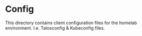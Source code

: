 # Config

This directory contains client configuration files for the homelab environment.
I.e. Talosconfig & Kubeconfig files.